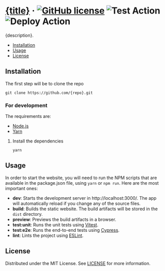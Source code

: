 # [{title}][website] &middot; [![GitHub license]](./LICENSE) ![Test Action] ![Deploy Action]

{description}.

<!-- Table of Contents -->

- [Installation](#installation)
- [Usage](#usage)
- [License](#license)

## Installation

The first step will be to clone the repo

```shell
git clone https://github.com/{repo}.git
```

### For development

The requirements are:

- [Node.js]
- [Yarn]

1. Install the dependencies
   ```shell
   yarn
   ```

## Usage

In order to start the website, you will need to run the NPM scripts that are available in the package.json file, using `yarn` or `npm run`. Here are the most important ones:

- **dev**: Starts the development server in http://localhost:3000/. The app will automatically reload if you change any of the source files.
- **build**: Builds the static website. The build artifacts will be stored in the `dist` directory.
- **preview**: Previews the build artifacts in a browser.
- **test:unit**: Runs the unit tests using [Vitest].
- **test:e2e**: Runs the end-to-end tests using [Cypress].
- **lint**: Lints the project using [ESLint].

## License

Distributed under the MIT License. See [LICENSE](./LICENSE) for more information.

<!-- Packages links -->

[cypress]: https://www.cypress.io
[eslint]: https://eslint.org
[node.js]: https://nodejs.org/en/
[vitest]: https://vitest.dev
[yarn]: https://yarnpkg.com/

<!-- Repository links -->

[website]: https://{author}.github.io/{name}/

<!-- Shields.io links -->

[github license]: https://img.shields.io/badge/license-MIT-blue.svg
[test action]: https://github.com/{repo}/actions/workflows/test.yaml/badge.svg
[deploy action]: https://github.com/{repo}/actions/workflows/deploy.yaml/badge.svg
